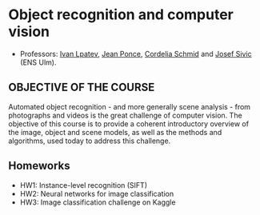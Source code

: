 # Object recognition and computer vision

* Professors: [Ivan Lpatev](https://scholar.google.com/citations?user=-9ifK0cAAAAJ&hl=en), [Jean Ponce](https://scholar.google.com/citations?user=vC2vywcAAAAJ&hl=en), [Cordelia Schmid](https://scholar.google.com/citations?user=IvqCXP4AAAAJ&hl=en) and [Josef Sivic](https://scholar.google.com/citations?user=NCtKHnQAAAAJ&hl=en) (ENS Ulm).

## OBJECTIVE OF THE COURSE

Automated object recognition - and more generally scene analysis - from photographs and videos is the great challenge of computer vision. The objective of this course is to provide a coherent introductory overview of the image, object and scene models, as well as the methods and algorithms, used today to address this challenge.

## Homeworks

* HW1: Instance-level recognition (SIFT)
* HW2: Neural networks for image classification
* HW3: Image classification challenge on Kaggle 
